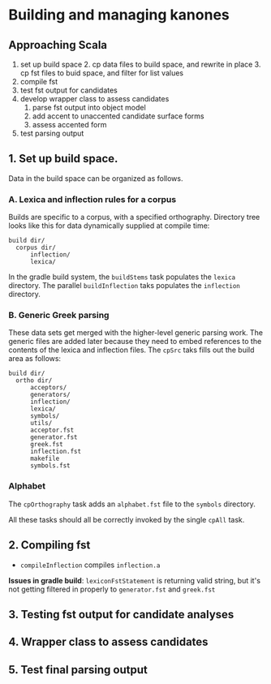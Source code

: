 # Building and managing kanones

## Approaching Scala

1. set up build space
    2.  cp data files to build space, and rewrite in place
    3.  cp fst files to buid space, and filter for list values
2. compile fst
3. test fst output for candidates
4. develop wrapper class to assess candidates
    1. parse fst output into object model
    2. add accent to unaccented candidate surface forms
    3. assess accented form
5. test parsing output


## 1. Set up build space.

Data in the build space can be organized as follows.

### A.  Lexica and inflection rules for a corpus

Builds are specific to a corpus, with a specified orthography.  Directory tree looks like this for data dynamically supplied at compile time:

    build dir/
      corpus dir/
          inflection/
          lexica/

In the gradle build system, the `buildStems` task populates the `lexica` directory.  The parallel `buildInflection`  taks populates the `inflection` directory.


### B.  Generic Greek parsing

These data sets get merged with the higher-level generic parsing work.  The generic files are added later because they need to embed references to the contents of the lexica and inflection files.  The `cpSrc` taks fills out the build area as follows:



    build dir/
      ortho dir/
          acceptors/
          generators/
          inflection/
          lexica/
          symbols/
          utils/
          acceptor.fst
          generator.fst
          greek.fst
          inflection.fst
          makefile
          symbols.fst

### Alphabet

The `cpOrthography` task adds an `alphabet.fst` file to the `symbols` directory.


All these tasks should all be correctly invoked by the single `cpAll` task.

## 2.  Compiling fst

- `compileInflection` compiles `inflection.a`

**Issues in gradle build**:  `lexiconFstStatement` is returning valid string, but it's not getting filtered in properly to `generator.fst` and `greek.fst`


## 3. Testing fst output for candidate analyses

## 4. Wrapper class to assess candidates

## 5. Test final parsing output
